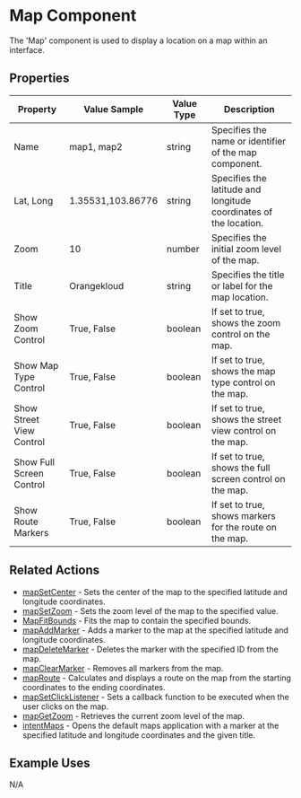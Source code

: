 # Map Component

The 'Map' component is used to display a location on a map within an interface.

## Properties

| Property                 | Value Sample      | Value Type | Description                                                            |
|--------------------------|-------------------|------------|------------------------------------------------------------------------|
| Name                     | map1, map2        | string     | Specifies the name or identifier of the map component.                  |
| Lat, Long                | 1.35531,103.86776 | string     | Specifies the latitude and longitude coordinates of the location.      |
| Zoom                     | 10                | number     | Specifies the initial zoom level of the map.                           |
| Title                    | Orangekloud     | string     | Specifies the title or label for the map location.                      |
| Show Zoom Control        | True, False              | boolean    | If set to true, shows the zoom control on the map.                      |
| Show Map Type Control    | True, False              | boolean    | If set to true, shows the map type control on the map.                  |
| Show Street View Control | True, False             | boolean    | If set to true, shows the street view control on the map.               |
| Show Full Screen Control | True, False              | boolean    | If set to true, shows the full screen control on the map.               |
| Show Route Markers       | True, False              | boolean    | If set to true, shows markers for the route on the map.                 |

## Related Actions

- [mapSetCenter](link_to_mapSetCenter) - Sets the center of the map to the specified latitude and longitude coordinates.
- [mapSetZoom](link_to_mapSetZoom) - Sets the zoom level of the map to the specified value.
- [MapFitBounds](link_to_MapFitBounds) - Fits the map to contain the specified bounds.
- [mapAddMarker](link_to_mapAddMarker) - Adds a marker to the map at the specified latitude and longitude coordinates.
- [mapDeleteMarker](link_to_mapDeleteMarker) - Deletes the marker with the specified ID from the map.
- [mapClearMarker](link_to_mapClearMarker) - Removes all markers from the map.
- [mapRoute](link_to_mapRoute) - Calculates and displays a route on the map from the starting coordinates to the ending coordinates.
- [mapSetClickListener](link_to_mapSetClickListener) - Sets a callback function to be executed when the user clicks on the map.
- [mapGetZoom](link_to_mapGetZoom) - Retrieves the current zoom level of the map.
- [intentMaps](link_to_intentMaps) - Opens the default maps application with a marker at the specified latitude and longitude coordinates and the given title.

## Example Uses

N/A